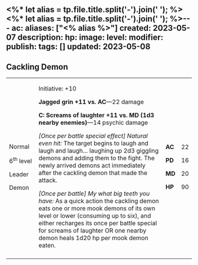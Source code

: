 <%* let alias = tp.file.title.split('-').join(' '); %><%* let alias = tp.file.title.split('-').join(' '); %>---
ac: 
aliases: ["<% alias %>"]
created: 2023-05-07
description: 
hp: 
image: 
level: 
modifier: 
publish: 
tags: []
updated: 2023-05-08
---

## Cackling Demon

<table>
<colgroup>
<col style="width: 16%" />
<col style="width: 72%" />
<col style="width: 5%" />
<col style="width: 5%" />
</colgroup>
<tbody>
<tr class="odd">
<td><p>Normal</p>
<p>6<sup>th</sup> level</p>
<p>Leader</p>
<p>Demon</p></td>
<td><p>Initiative: +10</p>
<p><strong>Jagged grin +11 vs. AC</strong>—22 damage</p>
<p><strong>C: Screams of laughter +11 vs. MD (1d3 nearby
enemies)</strong>—14 psychic damage</p>
<p><em>[Once per battle special effect] Natural even hit:</em> The
target begins to laugh and laugh and laugh… laughing up 2d3 giggling
demons and adding them to the fight. The newly arrived demons act
immediately after the cackling demon that made the attack.</p>
<p><em>[Once per battle] My what big teeth you have:</em> As a quick
action the cackling demon eats one or more mook demons of its own level
or lower (consuming up to six), and either recharges its once per battle
special for screams of laughter OR one nearby demon heals 1d20 hp per
mook demon eaten.</p></td>
<td><p><strong>AC</strong></p>
<p><strong>PD</strong></p>
<p><strong>MD</strong></p>
<p><strong>HP</strong></p></td>
<td><p>22</p>
<p>16</p>
<p>20</p>
<p>90</p></td>
</tr>
<tr class="even">
<td></td>
<td></td>
<td></td>
<td></td>
</tr>
</tbody>
</table>
